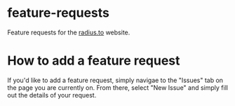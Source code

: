 # feature-requests

Feature requests for the [radius.to](https://www.radius.to/) website.

# How to add a feature request
If you'd like to add a feature request, simply navigae to the "Issues" tab on the page you are currently on.  From there, select "New Issue" and simply fill out the details of your request.
